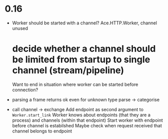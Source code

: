 # 0.16

- Worker should be started with a channel? Ace.HTTP.Worker, channel unused
  # decide whether a channel should be limited from startup to single channel (stream/pipeline)
  Want to end in situation where worker can be started before connection?  

- parsing a frame returns ok even for unknown type
  parse -> categorise

- call channel -> exchange
  Add endpoint as second argument to `Worker.start_link`
  Worker knows about endpoints (that they are a process) and channels (within that endpoint)
  Start worker with endpoint before channel is estabilshed
  Maybe check when request received that channel belongs to endpoint
